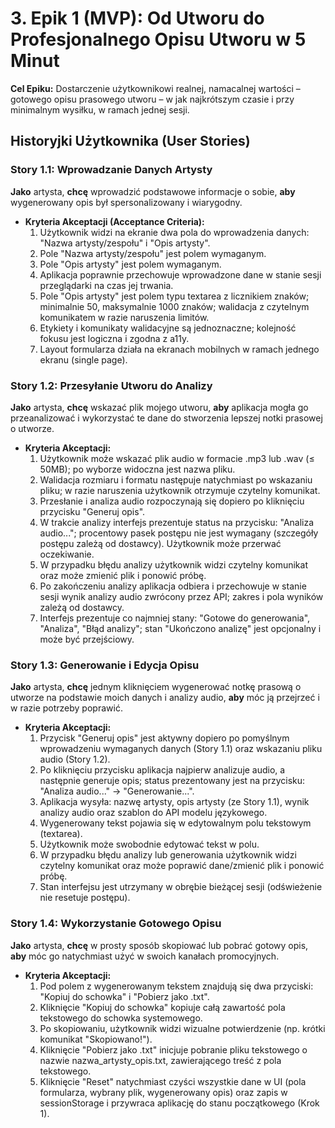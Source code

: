 # **3\. Epik 1 (MVP): Od Utworu do Profesjonalnego Opisu Utworu w 5 Minut**

**Cel Epiku:** Dostarczenie użytkownikowi realnej, namacalnej wartości – gotowego opisu prasowego utworu – w jak najkrótszym czasie i przy minimalnym wysiłku, w ramach jednej sesji.

## **Historyjki Użytkownika (User Stories)**

### **Story 1.1: Wprowadzanie Danych Artysty**

**Jako** artysta, **chcę** wprowadzić podstawowe informacje o sobie, **aby** wygenerowany opis był spersonalizowany i wiarygodny.

- **Kryteria Akceptacji (Acceptance Criteria):**
  1. Użytkownik widzi na ekranie dwa pola do wprowadzenia danych: "Nazwa artysty/zespołu" i "Opis artysty".
  2. Pole "Nazwa artysty/zespołu" jest polem wymaganym.
  3. Pole "Opis artysty" jest polem wymaganym.
  4. Aplikacja poprawnie przechowuje wprowadzone dane w stanie sesji przeglądarki na czas jej trwania.
  5. Pole "Opis artysty" jest polem typu textarea z licznikiem znaków; minimalnie 50, maksymalnie 1000 znaków; walidacja z czytelnym komunikatem w razie naruszenia limitów.
  6. Etykiety i komunikaty walidacyjne są jednoznaczne; kolejność fokusu jest logiczna i zgodna z a11y.
  7. Layout formularza działa na ekranach mobilnych w ramach jednego ekranu (single page).

### **Story 1.2: Przesyłanie Utworu do Analizy**

**Jako** artysta, **chcę** wskazać plik mojego utworu, **aby** aplikacja mogła go przeanalizować i wykorzystać te dane do stworzenia lepszej notki prasowej o utworze.

- **Kryteria Akceptacji:**
  1. Użytkownik może wskazać plik audio w formacie .mp3 lub .wav (≤ 50MB); po wyborze widoczna jest nazwa pliku.
  2. Walidacja rozmiaru i formatu następuje natychmiast po wskazaniu pliku; w razie naruszenia użytkownik otrzymuje czytelny komunikat.
  3. Przesłanie i analiza audio rozpoczynają się dopiero po kliknięciu przycisku "Generuj opis".
  4. W trakcie analizy interfejs prezentuje status na przycisku: "Analiza audio..."; procentowy pasek postępu nie jest wymagany (szczegóły postępu zależą od dostawcy). Użytkownik może przerwać oczekiwanie.
  5. W przypadku błędu analizy użytkownik widzi czytelny komunikat oraz może zmienić plik i ponowić próbę.
  6. Po zakończeniu analizy aplikacja odbiera i przechowuje w stanie sesji wynik analizy audio zwrócony przez API; zakres i pola wyników zależą od dostawcy.
  7. Interfejs prezentuje co najmniej stany: "Gotowe do generowania", "Analiza", "Błąd analizy"; stan "Ukończono analizę" jest opcjonalny i może być przejściowy.

### **Story 1.3: Generowanie i Edycja Opisu**

**Jako** artysta, **chcę** jednym kliknięciem wygenerować notkę prasową o utworze na podstawie moich danych i analizy audio, **aby** móc ją przejrzeć i w razie potrzeby poprawić.

- **Kryteria Akceptacji:**
  1. Przycisk "Generuj opis" jest aktywny dopiero po pomyślnym wprowadzeniu wymaganych danych (Story 1.1) oraz wskazaniu pliku audio (Story 1.2).
  2. Po kliknięciu przycisku aplikacja najpierw analizuje audio, a następnie generuje opis; status prezentowany jest na przycisku: "Analiza audio..." → "Generowanie...".
  3. Aplikacja wysyła: nazwę artysty, opis artysty (ze Story 1.1), wynik analizy audio oraz szablon do API modelu językowego.
  4. Wygenerowany tekst pojawia się w edytowalnym polu tekstowym (textarea).
  5. Użytkownik może swobodnie edytować tekst w polu.
  6. W przypadku błędu analizy lub generowania użytkownik widzi czytelny komunikat oraz może poprawić dane/zmienić plik i ponowić próbę.
  7. Stan interfejsu jest utrzymany w obrębie bieżącej sesji (odświeżenie nie resetuje postępu).

### **Story 1.4: Wykorzystanie Gotowego Opisu**

**Jako** artysta, **chcę** w prosty sposób skopiować lub pobrać gotowy opis, **aby** móc go natychmiast użyć w swoich kanałach promocyjnych.

- **Kryteria Akceptacji:**
  1. Pod polem z wygenerowanym tekstem znajdują się dwa przyciski: "Kopiuj do schowka" i "Pobierz jako .txt".
  2. Kliknięcie "Kopiuj do schowka" kopiuje całą zawartość pola tekstowego do schowka systemowego.
  3. Po skopiowaniu, użytkownik widzi wizualne potwierdzenie (np. krótki komunikat "Skopiowano!").
  4. Kliknięcie "Pobierz jako .txt" inicjuje pobranie pliku tekstowego o nazwie nazwa_artysty_opis.txt, zawierającego treść z pola tekstowego.
  5. Kliknięcie "Reset" natychmiast czyści wszystkie dane w UI (pola formularza, wybrany plik, wygenerowany opis) oraz zapis w sessionStorage i przywraca aplikację do stanu początkowego (Krok 1).
